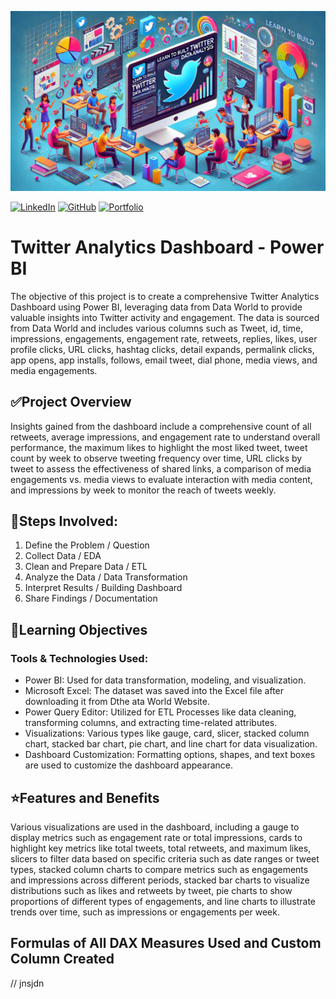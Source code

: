 ![Twitter Logo](<twitter dashboard logo.jpeg>)

[![LinkedIn](https://custom-icon-badges.demolab.com/badge/LinkedIn-0A66C2?logo=linkedin-white&logoColor=fff)](https://www.linkedin.com/in/-mohan-s/)
[![GitHub](https://img.shields.io/badge/GitHub-%23121011.svg?logo=github&logoColor=white)](https://github.com/Mohan2703)
[![Portfolio](https://img.shields.io/badge/Portfolio-%23000000.svg?logo=firefox&logoColor=#FF7139)](https://datascienceportfol.io/mohan_Srinivas)

# Twitter Analytics Dashboard - Power BI
<!-- ### Live Project Demo  <a href="https://jobportal-analysis.netlify.app/"><strong>➥ JobPortal-Analytics</strong></a> -->

The objective of this project is to create a comprehensive Twitter Analytics Dashboard using Power BI, leveraging data from Data World to provide valuable insights into Twitter activity and engagement. The data is sourced from Data World and includes various columns such as Tweet, id, time, impressions, engagements, engagement rate, retweets, replies, likes, user profile clicks, URL clicks, hashtag clicks, detail expands, permalink clicks, app opens, app installs, follows, email tweet, dial phone, media views, and media engagements.

## ✅Project Overview
Insights gained from the dashboard include a comprehensive count of all retweets, average impressions, and engagement rate to understand overall performance, the maximum likes to highlight the most liked tweet, tweet count by week to observe tweeting frequency over time, URL clicks by tweet to assess the effectiveness of shared links, a comparison of media engagements vs. media views to evaluate interaction with media content, and impressions by week to monitor the reach of tweets weekly. 

## 📝Steps Involved:
1.  Define the Problem / Question
2. Collect Data / EDA
3. Clean and Prepare Data / ETL 
4. Analyze the Data / Data Transformation
5. Interpret Results / Building Dashboard
6. Share Findings / Documentation

## 🎯Learning Objectives 
### Tools & Technologies Used:

- Power BI: Used for data transformation, modeling, and visualization.
- Microsoft Excel: The dataset was saved into the Excel file after downloading it from Dthe ata World Website.
- Power Query Editor: Utilized for ETL Processes like data cleaning, transforming columns, and extracting time-related attributes.
- Visualizations: Various types like gauge, card, slicer, stacked column chart, stacked bar chart, pie chart, and line chart for data visualization.
- Dashboard Customization: Formatting options, shapes, and text boxes are used to customize the dashboard appearance.

## ⭐Features and Benefits
Various visualizations are used in the dashboard, including a gauge to display metrics such as engagement rate or total impressions, cards to highlight key metrics like total tweets, total retweets, and maximum likes, slicers to filter data based on specific criteria such as date ranges or tweet types, stacked column charts to compare metrics such as engagements and impressions across different periods, stacked bar charts to visualize distributions such as likes and retweets by tweet, pie charts to show proportions of different types of engagements, and line charts to illustrate trends over time, such as impressions or engagements per week.

## Formulas of All DAX Measures Used and Custom Column Created
// jnsjdn
